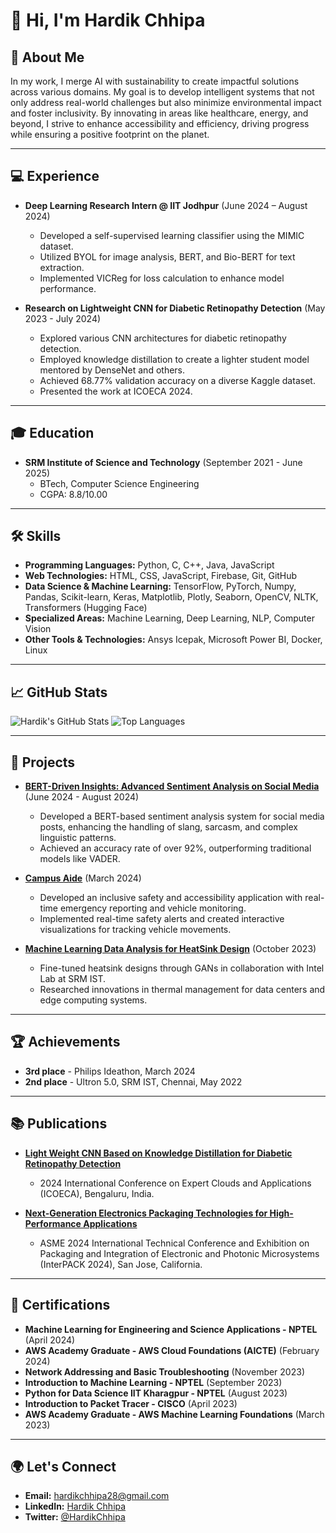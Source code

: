 # 👋 Hi, I'm Hardik Chhipa

## 🌱 About Me
In my work, I merge AI with sustainability to create impactful solutions across various domains. My goal is to develop intelligent systems that not only address real-world challenges but also minimize environmental impact and foster inclusivity. By innovating in areas like healthcare, energy, and beyond, I strive to enhance accessibility and efficiency, driving progress while ensuring a positive footprint on the planet.

---

## 💻 Experience
- **Deep Learning Research Intern @ IIT Jodhpur** (June 2024 – August 2024)
  - Developed a self-supervised learning classifier using the MIMIC dataset.
  - Utilized BYOL for image analysis, BERT, and Bio-BERT for text extraction.
  - Implemented VICReg for loss calculation to enhance model performance.

- **Research on Lightweight CNN for Diabetic Retinopathy Detection** (May 2023 - July 2024)
  - Explored various CNN architectures for diabetic retinopathy detection.
  - Employed knowledge distillation to create a lighter student model mentored by DenseNet and others.
  - Achieved 68.77% validation accuracy on a diverse Kaggle dataset.
  - Presented the work at ICOECA 2024.

---

## 🎓 Education
- **SRM Institute of Science and Technology** (September 2021 - June 2025)
  - BTech, Computer Science Engineering
  - CGPA: 8.8/10.00

---

## 🛠️ Skills
- **Programming Languages:** Python, C, C++, Java, JavaScript
- **Web Technologies:** HTML, CSS, JavaScript, Firebase, Git, GitHub
- **Data Science & Machine Learning:** TensorFlow, PyTorch, Numpy, Pandas, Scikit-learn, Keras, Matplotlib, Plotly, Seaborn, OpenCV, NLTK, Transformers (Hugging Face)
- **Specialized Areas:** Machine Learning, Deep Learning, NLP, Computer Vision
- **Other Tools & Technologies:** Ansys Icepak, Microsoft Power BI, Docker, Linux

---

## 📈 GitHub Stats
![Hardik's GitHub Stats](https://github-readme-stats.vercel.app/api?username=hardikchhipa&show_icons=true&theme=radical)
![Top Languages](https://github-readme-stats.vercel.app/api/top-langs/?username=hardikchhipa&layout=compact&theme=radical)

---

## 🚀 Projects
- **[BERT-Driven Insights: Advanced Sentiment Analysis on Social Media](https://github.com/username/bert-sentiment-analysis)** (June 2024 - August 2024)
  - Developed a BERT-based sentiment analysis system for social media posts, enhancing the handling of slang, sarcasm, and complex linguistic patterns.
  - Achieved an accuracy rate of over 92%, outperforming traditional models like VADER.

- **[Campus Aide](https://github.com/username/campus-aide)** (March 2024)
  - Developed an inclusive safety and accessibility application with real-time emergency reporting and vehicle monitoring.
  - Implemented real-time safety alerts and created interactive visualizations for tracking vehicle movements.

- **[Machine Learning Data Analysis for HeatSink Design](https://github.com/username/heatsink-design)** (October 2023)
  - Fine-tuned heatsink designs through GANs in collaboration with Intel Lab at SRM IST.
  - Researched innovations in thermal management for data centers and edge computing systems.

---

## 🏆 Achievements
- **3rd place** - Philips Ideathon, March 2024
- **2nd place** - Ultron 5.0, SRM IST, Chennai, May 2022

---

## 📚 Publications
- **[Light Weight CNN Based on Knowledge Distillation for Diabetic Retinopathy Detection](https://doi.org/10.1109/ICOECA62351.2024.00151)**
  - 2024 International Conference on Expert Clouds and Applications (ICOECA), Bengaluru, India.

- **[Next-Generation Electronics Packaging Technologies for High-Performance Applications](https://doi.org/XXXXXXX)**
  - ASME 2024 International Technical Conference and Exhibition on Packaging and Integration of Electronic and Photonic Microsystems (InterPACK 2024), San Jose, California.

---

## 🏅 Certifications
- **Machine Learning for Engineering and Science Applications - NPTEL** (April 2024)
- **AWS Academy Graduate - AWS Cloud Foundations (AICTE)** (February 2024)
- **Network Addressing and Basic Troubleshooting** (November 2023)
- **Introduction to Machine Learning - NPTEL** (September 2023)
- **Python for Data Science IIT Kharagpur - NPTEL** (August 2023)
- **Introduction to Packet Tracer - CISCO** (April 2023)
- **AWS Academy Graduate - AWS Machine Learning Foundations** (March 2023)

---

## 🌍 Let's Connect
- **Email:** hardikchhipa28@gmail.com
- **LinkedIn:** [Hardik Chhipa](https://linkedin.com/in/hardikchhipa)
- **Twitter:** [@HardikChhipa](https://twitter.com/HardikChhipa)
